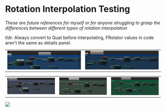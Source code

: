 # Rotation Interpolation Testing

*These are future references for myself or for anyone struggling to grasp the differences between different types of rotation interpolation*

tldr: Always convert to Quat before interpolating, FRotator values in code aren't the same as details panel.

<table>
  <tr>
    <td width="50%"><img src="Images\QuatScaled.PNG" /></td>
    <td width="50%"><img src="Images\Quat.PNG" /></td>
  </tr>
</table>
 <table>
  <tr>
    <td width="33%"><img src="Images\LerpRot.PNG" /></td>
    <td width="33%"><img src="Images\RInterp.PNG" /></td>
    <td width="33%"><img src="Images\RInterpConst.PNG" /></td>
  </tr>
</table>

<img src="Images\comparision.gif" /></td>
